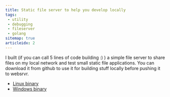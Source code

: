 ```yaml
---
title: Static file server to help you develop locally
tags:
 - utility
 - debugging
 - fileserver
 - golang
sitemap: true
articleidx: 2
---
```


I built (if you can call 5 lines of code building :) ) a simple file server to
share files on my local network and test small static file applications. You can
download it from github to use it for building stuff locally before pushing it
to websrvr.

 - [Linux binary](https://github.com/minhajuddin/fs/releases/download/linux/fs)
 - [Windows binary](https://github.com/minhajuddin/fs/releases/download/v1.0/fs.exe)
